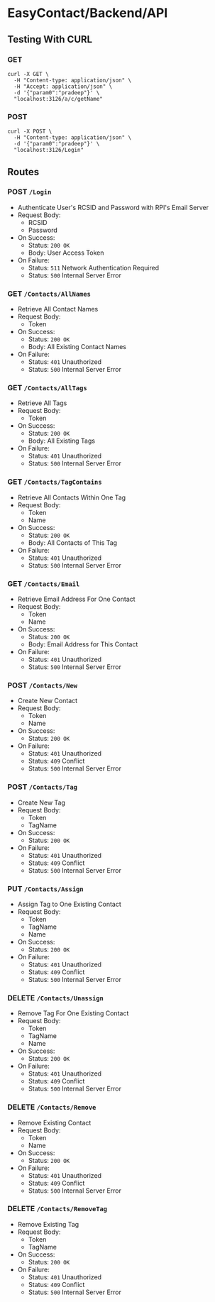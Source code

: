 # EasyContact/Backend/API
## Testing With CURL
### GET
```
curl -X GET \
  -H "Content-type: application/json" \
  -H "Accept: application/json" \
  -d '{"param0":"pradeep"}' \
  "localhost:3126/a/c/getName"
```
### POST
```
curl -X POST \
  -H "Content-type: application/json" \
  -d '{"param0":"pradeep"}' \
  "localhost:3126/Login"
```
## Routes
### **POST** `/Login`
- Authenticate User's RCSID and Password with RPI's Email Server
- Request Body:
  - RCSID
  - Password
- On Success:
  - Status: `200 OK`
  - Body: User Access Token
- On Failure: 
  - Status: `511` Network Authentication Required
  - Status: `500` Internal Server Error
### **GET** `/Contacts/AllNames`
- Retrieve All Contact Names
- Request Body:
  - Token
- On Success:
  - Status: `200 OK`
  - Body: All Existing Contact Names
- On Failure: 
  - Status: `401` Unauthorized
  - Status: `500` Internal Server Error
### **GET** `/Contacts/AllTags`
- Retrieve All Tags
- Request Body:
  - Token
- On Success:
  - Status: `200 OK`
  - Body: All Existing Tags
- On Failure: 
  - Status: `401` Unauthorized
  - Status: `500` Internal Server Error
### **GET** `/Contacts/TagContains`
- Retrieve All Contacts Within One Tag
- Request Body:
  - Token
  - Name
- On Success:
  - Status: `200 OK`
  - Body: All Contacts of This Tag
- On Failure: 
  - Status: `401` Unauthorized
  - Status: `500` Internal Server Error
### **GET** `/Contacts/Email`
- Retrieve Email Address For One Contact
- Request Body:
  - Token
  - Name
- On Success:
  - Status: `200 OK`
  - Body: Email Address for This Contact
- On Failure: 
  - Status: `401` Unauthorized
  - Status: `500` Internal Server Error
### **POST** `/Contacts/New`
- Create New Contact
- Request Body:
  - Token
  - Name
- On Success:
  - Status: `200 OK`
- On Failure: 
  - Status: `401` Unauthorized
  - Status: `409` Conflict
  - Status: `500` Internal Server Error
### **POST** `/Contacts/Tag`
- Create New Tag
- Request Body:
  - Token
  - TagName
- On Success:
  - Status: `200 OK`
- On Failure: 
  - Status: `401` Unauthorized
  - Status: `409` Conflict
  - Status: `500` Internal Server Error
### **PUT** `/Contacts/Assign`
- Assign Tag to One Existing Contact
- Request Body:
  - Token
  - TagName
  - Name
- On Success:
  - Status: `200 OK`
- On Failure: 
  - Status: `401` Unauthorized
  - Status: `409` Conflict
  - Status: `500` Internal Server Error
### **DELETE** `/Contacts/Unassign`
- Remove Tag For One Existing Contact
- Request Body:
  - Token
  - TagName
  - Name
- On Success:
  - Status: `200 OK`
- On Failure: 
  - Status: `401` Unauthorized
  - Status: `409` Conflict
  - Status: `500` Internal Server Error
### **DELETE** `/Contacts/Remove`
- Remove Existing Contact
- Request Body:
  - Token
  - Name
- On Success:
  - Status: `200 OK`
- On Failure: 
  - Status: `401` Unauthorized
  - Status: `409` Conflict
  - Status: `500` Internal Server Error
### **DELETE** `/Contacts/RemoveTag`
- Remove Existing Tag
- Request Body:
  - Token
  - TagName
- On Success:
  - Status: `200 OK`
- On Failure: 
  - Status: `401` Unauthorized
  - Status: `409` Conflict
  - Status: `500` Internal Server Error